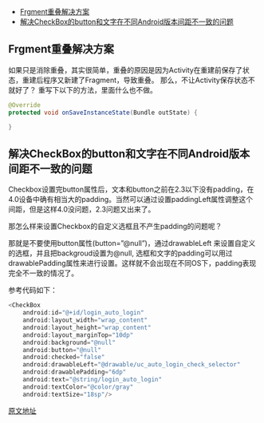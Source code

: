 - [Frgment重叠解决方案](#Frgment重叠解决方案)
- [解决CheckBox的button和文字在不同Android版本间距不一致的问题](#解决CheckBox的button和文字在不同Android版本间距不一致的问题)



## Frgment重叠解决方案
如果只是消除重叠，其实很简单，重叠的原因是因为Activity在重建前保存了状态，重建后程序又新建了Fragment，导致重叠。
那么，不让Activity保存状态不就好了？
重写下以下的方法，里面什么也不做。

```Java
@Override
protected void onSaveInstanceState(Bundle outState) {

}
```

## 解决CheckBox的button和文字在不同Android版本间距不一致的问题
Checkbox设置完button属性后，文本和button之前在2.3以下没有padding，在4.0设备中确有相当大的padding。当然可以通过设置paddingLeft属性调整这个间距，但是这样4.0没问题，2.3问题又出来了。

​那怎么样来设置Checkbox的自定义选框且不产生padding的问题呢？

那就是不要使用button属性(button=”@null”)，通过drawableLeft 来设置自定义的选框，并且把backgroud设置为@null, 选框和文字的padding可以用过drawablePadding属性来进行设置。这样就不会出现在不同OS下，padding表现完全不一致的情况了。

参考代码如下：

```Java
<CheckBox
    android:id="@+id/login_auto_login"
    android:layout_width="wrap_content"
    android:layout_height="wrap_content"
    android:layout_marginTop="10dp"
    android:background="@null"
    android:button="@null"
    android:checked="false"
    android:drawableLeft="@drawable/uc_auto_login_check_selector"
    android:drawablePadding="6dp"
    android:text="@string/login_auto_login"
    android:textColor="@color/gray"
    android:textSize="18sp"/>
```

[原文地址](http://www.jianshu.com/p/0f464a2722de)
